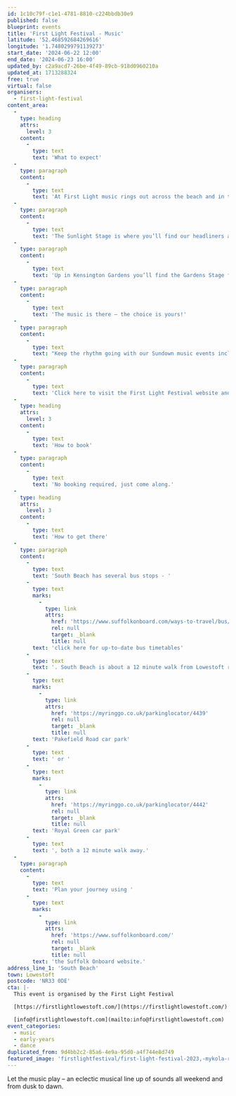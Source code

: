 ```yaml
---
id: 1c10c79f-c1e1-4781-8810-c224bbdb30e9
published: false
blueprint: events
title: 'First Light Festival - Music'
latitude: '52.468592684269616'
longitude: '1.7480299791139273'
start_date: '2024-06-22 12:00'
end_date: '2024-06-23 16:00'
updated_by: c2a9acd7-26be-4f49-89cb-918d0960210a
updated_at: 1713288324
free: true
virtual: false
organisers:
  - first-light-festival
content_area:
  -
    type: heading
    attrs:
      level: 3
    content:
      -
        type: text
        text: 'What to expect'
  -
    type: paragraph
    content:
      -
        type: text
        text: 'At First Light music rings out across the beach and in the seafront gardens.'
  -
    type: paragraph
    content:
      -
        type: text
        text: 'The Sunlight Stage is where you’ll find our headliners and a diverse mix of music including our Welcome the Light festival opening performance, International bands and DJs. New Dawn showcases the newest sounds from emerging East Anglian talent and DJs in the Dunes keeps you dancing on the beach all weekend.'
  -
    type: paragraph
    content:
      -
        type: text
        text: 'Up in Kensington Gardens you’ll find the Gardens Stage for a massive mix of local and national musicians.'
  -
    type: paragraph
    content:
      -
        type: text
        text: 'The music is there – the choice is yours!'
  -
    type: paragraph
    content:
      -
        type: text
        text: "Keep the rhythm going with our Sundown music events including Moonlit Soundscapes in St Peter & St John Church and join us on the beach for a Dawn musical experience with pipes, electronica,\_ a new music commission, and an inaugural Balearic Breakfast beach DJ set."
  -
    type: paragraph
    content:
      -
        type: text
        text: 'Click here to visit the First Light Festival website and plan your visit.'
  -
    type: heading
    attrs:
      level: 3
    content:
      -
        type: text
        text: 'How to book'
  -
    type: paragraph
    content:
      -
        type: text
        text: 'No booking required, just come along.'
  -
    type: heading
    attrs:
      level: 3
    content:
      -
        type: text
        text: 'How to get there'
  -
    type: paragraph
    content:
      -
        type: text
        text: 'South Beach has several bus stops - '
      -
        type: text
        marks:
          -
            type: link
            attrs:
              href: 'https://www.suffolkonboard.com/ways-to-travel/bus/bus-timetables/?s-timetable=lowestoft'
              rel: null
              target: _blank
              title: null
        text: 'click here for up-to-date bus timetables'
      -
        type: text
        text: '. South Beach is about a 12 minute walk from Lowestoft rail station. The nearest car park is '
      -
        type: text
        marks:
          -
            type: link
            attrs:
              href: 'https://myringgo.co.uk/parkinglocator/4439'
              rel: null
              target: _blank
              title: null
        text: 'Pakefield Road car park'
      -
        type: text
        text: ' or '
      -
        type: text
        marks:
          -
            type: link
            attrs:
              href: 'https://myringgo.co.uk/parkinglocator/4442'
              rel: null
              target: _blank
              title: null
        text: 'Royal Green car park'
      -
        type: text
        text: ', both a 12 minute walk away.'
  -
    type: paragraph
    content:
      -
        type: text
        text: 'Plan your journey using '
      -
        type: text
        marks:
          -
            type: link
            attrs:
              href: 'https://www.suffolkonboard.com/'
              rel: null
              target: _blank
              title: null
        text: 'the Suffolk Onboard website.'
address_line_1: 'South Beach'
town: Lowestoft
postcode: 'NR33 0DE'
cta: |-
  This event is organised by the First Light Festival

  [https://firstlightlowestoft.com/](https://firstlightlowestoft.com/)

  [info@firstlightlowestoft.com](mailto:info@firstlightlowestoft.com)
event_categories:
  - music
  - early-years
  - dance
duplicated_from: 9d4bb2c2-85a6-4e9a-95d0-a4f744e8d749
featured_image: 'firstlightfestival/first-light-festival-2023,-mykola-romanovsky-(393).jpg'
---
```

Let the music play – an eclectic musical line up of sounds all weekend and from dusk to dawn.